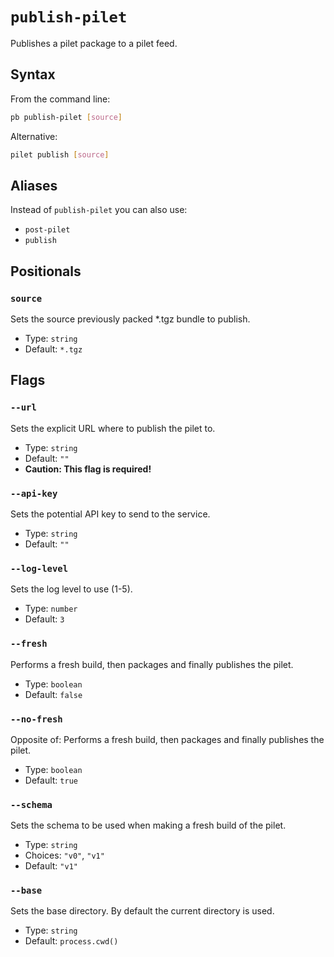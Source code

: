 # `publish-pilet`

Publishes a pilet package to a pilet feed.

## Syntax

From the command line:

```sh
pb publish-pilet [source]
```

Alternative:

```sh
pilet publish [source]
```

## Aliases

Instead of `publish-pilet` you can also use:

- `post-pilet`
- `publish`

## Positionals

### `source`

Sets the source previously packed *.tgz bundle to publish.

- Type: `string`
- Default: `*.tgz`

## Flags

### `--url`

Sets the explicit URL where to publish the pilet to.

- Type: `string`
- Default: `""`
- **Caution: This flag is required!**

### `--api-key`

Sets the potential API key to send to the service.

- Type: `string`
- Default: `""`

### `--log-level`

Sets the log level to use (1-5).

- Type: `number`
- Default: `3`

### `--fresh`

Performs a fresh build, then packages and finally publishes the pilet.

- Type: `boolean`
- Default: `false`

### `--no-fresh`

Opposite of:
Performs a fresh build, then packages and finally publishes the pilet.

- Type: `boolean`
- Default: `true`

### `--schema`

Sets the schema to be used when making a fresh build of the pilet.

- Type: `string`
- Choices: `"v0"`, `"v1"`
- Default: `"v1"`

### `--base`

Sets the base directory. By default the current directory is used.

- Type: `string`
- Default: `process.cwd()`

